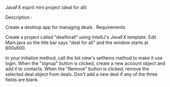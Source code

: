 JavaFX
esprit mini project (deal for all)

Description :

Create a desktop app for managing deals . Requirements

Create a project called "dealforall" using IntelliJ's JavaFX template.
Edit Main.java so the title bar says "deal for all" and the window starts at 800x600.

In your initialize method, call the list view's setItems method to make it use login.
When the "signup" button is clicked, create a new account  object and add it to contacts.
When the "Remove" button is clicked, remove the selected deal object from deals.
Don't add a new deal if any of the three fields are blank.